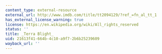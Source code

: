 ```yaml
---
content_type: external-resource
external_url: http://www.imdb.com/title/tt2094129/?ref_=fn_al_tt_1
has_external_license_warning: true
license: https://en.wikipedia.org/wiki/All_rights_reserved
status: ''
title: _Terra Blight_
uid: 21613f41-664b-4c10-a9f7-2b6b25239609
wayback_url: ''
---
```


